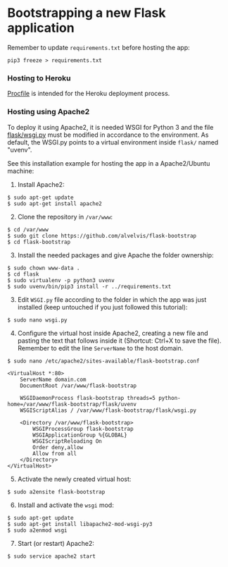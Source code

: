 # Bootstrapping a new Flask application

Remember to update `requirements.txt` before hosting the app:

`pip3 freeze > requirements.txt`

### Hosting to Heroku

[Procfile](Procfile) is intended for the Heroku deployment process.

### Hosting using Apache2

To deploy it using Apache2, it is needed WSGI for Python 3 and the file [flask/wsgi.py](flask/wsgi.py) must be modified in accordance to the environment. As default, the WSGI.py points to a virtual environment inside `flask/` named "uvenv".

See this installation example for hosting the app in a Apache2/Ubuntu machine:

1) Install Apache2:

```
$ sudo apt-get update
$ sudo apt-get install apache2
```

2) Clone the repository in `/var/www`:

```
$ cd /var/www
$ sudo git clone https://github.com/alvelvis/flask-bootstrap
$ cd flask-bootstrap
```

3) Install the needed packages and give Apache the folder ownership:

```
$ sudo chown www-data .
$ cd flask
$ sudo virtualenv -p python3 uvenv
$ sudo uvenv/bin/pip3 install -r ../requirements.txt
```

3) Edit `WSGI.py` file according to the folder in which the app was just installed (keep untouched if you just followed this tutorial): 

`$ sudo nano wsgi.py`

4) Configure the virtual host inside Apache2, creating a new file and pasting the text that follows inside it (Shortcut: Ctrl+X to save the file). Remember to edit the line `ServerName` to the host domain.

```
$ sudo nano /etc/apache2/sites-available/flask-bootstrap.conf
```

```
<VirtualHost *:80>
    ServerName domain.com
    DocumentRoot /var/www/flask-bootstrap

    WSGIDaemonProcess flask-bootstrap threads=5 python-home=/var/www/flask-bootstrap/flask/uvenv
    WSGIScriptAlias / /var/www/flask-bootstrap/flask/wsgi.py

    <Directory /var/www/flask-bootstrap>
        WSGIProcessGroup flask-bootstrap
        WSGIApplicationGroup %{GLOBAL}
        WSGIScriptReloading On
        Order deny,allow
        Allow from all
    </Directory>
</VirtualHost>
```

5) Activate the newly created virtual host:

```
$ sudo a2ensite flask-bootstrap
```

6) Install and activate the `wsgi` mod:

```
$ sudo apt-get update
$ sudo apt-get install libapache2-mod-wsgi-py3
$ sudo a2enmod wsgi
```

7) Start (or restart) Apache2:

```
$ sudo service apache2 start
```